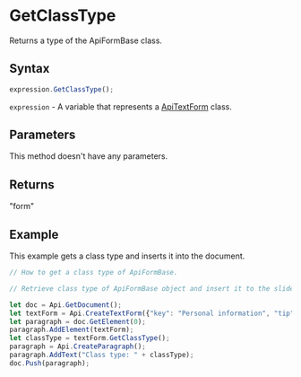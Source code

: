 # GetClassType

Returns a type of the ApiFormBase class.

## Syntax

```javascript
expression.GetClassType();
```

`expression` - A variable that represents a [ApiTextForm](../ApiTextForm.md) class.

## Parameters

This method doesn't have any parameters.

## Returns

"form"

## Example

This example gets a class type and inserts it into the document.

```javascript editor-docx
// How to get a class type of ApiFormBase.

// Retrieve class type of ApiFormBase object and insert it to the slide.

let doc = Api.GetDocument();
let textForm = Api.CreateTextForm({"key": "Personal information", "tip": "Enter your first name", "required": true, "placeholder": "First name", "comb": true, "maxCharacters": 10, "cellWidth": 3, "multiLine": false, "autoFit": false});
let paragraph = doc.GetElement(0);
paragraph.AddElement(textForm);
let classType = textForm.GetClassType();
paragraph = Api.CreateParagraph();
paragraph.AddText("Class type: " + classType);
doc.Push(paragraph);
```
